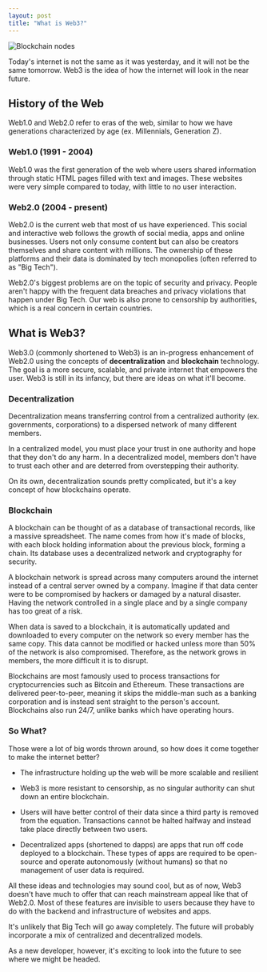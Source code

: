 ```yaml
---
layout: post
title: "What is Web3?"
---
```


![Blockchain nodes](https://images.unsplash.com/photo-1639322537504-6427a16b0a28?ixlib=rb-1.2.1&ixid=MnwxMjA3fDB8MHxwaG90by1wYWdlfHx8fGVufDB8fHx8&auto=format&fit=crop&w=2232&q=80)

Today's internet is not the same as it was yesterday, and it will not be the same tomorrow. Web3 is the idea of how the internet will look in the near future.

## History of the Web

Web1.0 and Web2.0 refer to eras of the web, similar to how we have generations characterized by age (ex. Millennials, Generation Z).

### Web1.0 (1991 - 2004)

Web1.0 was the first generation of the web where users shared information through static HTML pages filled with text and images. These websites were very simple compared to today, with little to no user interaction.

### Web2.0 (2004 - present)

Web2.0 is the current web that most of us have experienced. This social and interactive web follows the growth of social media, apps and online businesses. Users not only consume content but can also be creators themselves and share content with millions. The ownership of these platforms and their data is dominated by tech monopolies (often referred to as "Big Tech").

Web2.0's biggest problems are on the topic of security and privacy. People aren't happy with the frequent data breaches and privacy violations that happen under Big Tech. Our web is also prone to censorship by authorities, which is a real concern in certain countries.

## What is Web3?

Web3.0 (commonly shortened to Web3) is an in-progress enhancement of Web2.0 using the concepts of **decentralization** and **blockchain** technology. The goal is a more secure, scalable, and private internet that empowers the user. Web3 is still in its infancy, but there are ideas on what it'll become.

### Decentralization

Decentralization means transferring control from a centralized authority (ex. governments, corporations) to a dispersed network of many different members.

In a centralized model, you must place your trust in one authority and hope that they don't do any harm. In a decentralized model, members don't have to trust each other and are deterred from overstepping their authority.

On its own, decentralization sounds pretty complicated, but it's a key concept of how blockchains operate.

### Blockchain

A blockchain can be thought of as a database of transactional records, like a massive spreadsheet. The name comes from how it's made of blocks, with each block holding information about the previous block, forming a chain. Its database uses a decentralized network and cryptography for security.

A blockchain network is spread across many computers around the internet instead of a central server owned by a company. Imagine if that data center were to be compromised by hackers or damaged by a natural disaster. Having the network controlled in a single place and by a single company has too great of a risk.

When data is saved to a blockchain, it is automatically updated and downloaded to every computer on the network so every member has the same copy. This data cannot be modified or hacked unless more than 50% of the network is also compromised. Therefore, as the network grows in members, the more difficult it is to disrupt.

Blockchains are most famously used to process transactions for cryptocurrencies such as Bitcoin and Ethereum. These transactions are delivered peer-to-peer, meaning it skips the middle-man such as a banking corporation and is instead sent straight to the person's account. Blockchains also run 24/7, unlike banks which have operating hours.

### So What?

Those were a lot of big words thrown around, so how does it come together to make the internet better?

- The infrastructure holding up the web will be more scalable and resilient

- Web3 is more resistant to censorship, as no singular authority can shut down an entire blockchain.

- Users will have better control of their data since a third party is removed from the equation. Transactions cannot be halted halfway and instead take place directly between two users.

- Decentralized apps (shortened to dapps) are apps that run off code deployed to a blockchain. These types of apps are required to be open-source and operate autonomously (without humans) so that no management of user data is required.

All these ideas and technologies may sound cool, but as of now, Web3 doesn't have much to offer that can reach mainstream appeal like that of Web2.0. Most of these features are invisible to users because they have to do with the backend and infrastructure of websites and apps.

It's unlikely that Big Tech will go away completely. The future will probably incorporate a mix of centralized and decentralized models.

As a new developer, however, it's exciting to look into the future to see where we might be headed.
